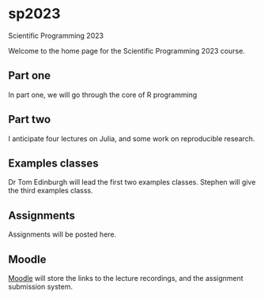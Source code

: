 # sp2023
Scientific Programming 2023

Welcome to the home page for the Scientific Programming 2023 course.

## Part one

In part one, we will go through the core of R programming

## Part two

I anticipate four lectures on Julia, and some work on reproducible research.

## Examples classes

Dr Tom Edinburgh will lead the first two examples classes.  Stephen will give the third examples classs.

## Assignments

Assignments will be posted here.

## Moodle

[Moodle](https://www.vle.cam.ac.uk/course/view.php?id=253091) will store the links to the lecture recordings, and the assignment submission system.

